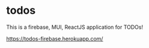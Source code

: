 # todos


This is a firebase, MUI, ReactJS application for TODOs!

https://todos-firebase.herokuapp.com/
